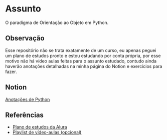 # Assunto

O paradigma de Orientação ao Objeto em Python.

## Observação

Esse repositório não se trata exatamente de um curso, eu apenas peguei um plano de estudos pronto e estou estudando por conta própria, por esse motivo não há vídeo aulas feitas para o assunto estudado, contudo ainda haverão anotações detalhadas na minha página do Notion e exercícios para fazer.

## Notion

[Anotações de Python](https://coralinevi.notion.site/Programa-o-a24562814e9a43e89ed65905c9f45d0b?pvs=4)

## Referências

- [Plano de estudos da Alura](https://techguide.sh/pt-BR/path/python/)
- [Playlist de vídeo-aulas (opcional)](https://www.youtube.com/watch?v=RLVbB91A5-8&list=PLbIBj8vQhvm34qAAEEH_PdL2tMG9rz-P7)
